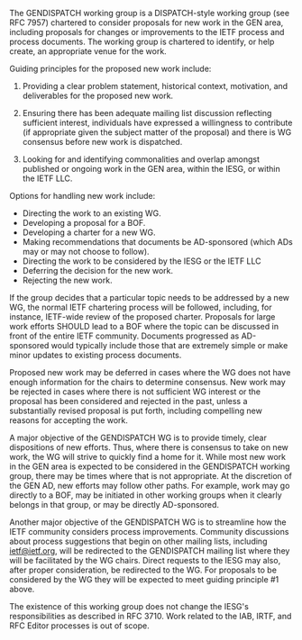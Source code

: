 The GENDISPATCH working group is a DISPATCH-style working group (see RFC 7957) chartered to consider proposals for new work in the GEN area, including proposals for changes or improvements to the IETF process and process documents. The working group is chartered to identify, or help create, an appropriate venue for the work.

Guiding principles for the proposed new work include:

1. Providing a clear problem statement, historical context, motivation, and deliverables for the proposed new work.

2. Ensuring there has been adequate mailing list discussion reflecting sufficient interest, individuals have expressed a willingness to contribute (if appropriate given the subject matter of the proposal) and there is WG consensus before new work is dispatched.

3. Looking for and identifying commonalities and overlap amongst published or ongoing work in the GEN area, within the IESG, or within the IETF LLC.

Options for handling new work include:

- Directing the work to an existing WG. 
- Developing a proposal for a BOF. 
- Developing a charter for a new WG. 
- Making recommendations that documents be AD-sponsored (which ADs may or may not choose to follow).  
- Directing the work to be considered by the IESG or the IETF LLC
- Deferring the decision for the new work. 
- Rejecting the new work.

If the group decides that a particular topic needs to be addressed by a new WG, the normal IETF chartering process will be followed, including, for instance, IETF-wide review of the proposed charter. Proposals for large work efforts SHOULD lead to a BOF where the topic can be discussed in front of the entire IETF community. Documents progressed as AD-sponsored would typically include those that are extremely simple or make minor updates to existing process documents.

Proposed new work may be deferred in cases where the WG does not have enough information for the chairs to determine consensus. New work may be rejected in cases where there is not sufficient WG interest or the proposal has been considered and rejected in the past, unless a substantially revised proposal is put forth, including compelling new reasons for accepting the work.

A major objective of the GENDISPATCH WG is to provide timely, clear dispositions of new efforts. Thus, where there is consensus to take on new work, the WG will strive to quickly find a home for it. While most new work in the GEN area is expected to be considered in the GENDISPATCH working group, there may be times where that is not appropriate. At the discretion of the GEN AD, new efforts may follow other paths. For example, work may go directly to a BOF, may be initiated in other working groups when it clearly belongs in that group, or may be directly AD-sponsored.

Another major objective of the GENDISPATCH WG is to streamline how the IETF community considers process improvements. Community discussions about process suggestions that begin on other mailing lists, including ietf@ietf.org, will be redirected to the GENDISPATCH mailing list where they will be facilitated by the WG chairs.  Direct requests to the IESG may also, after proper consideration, be redirected to the WG. For proposals to be considered by the WG they will be expected to meet guiding principle #1 above.

The existence of this working group does not change the IESG's responsibilities as described in RFC 3710. Work related to the IAB, IRTF, and RFC Editor processes is out of scope. 
